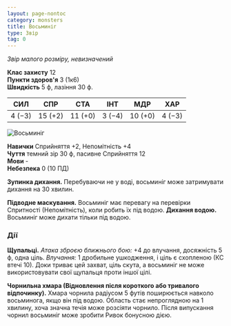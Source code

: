 ```yaml
---
layout: page-nontoc
category: monsters
title: Восьминіг
type: Звір
tag: 0
---
```


_Звір малого розміру, невизначений_

**Клас захисту** 12    
**Пункти здоров'я** 3 (1к6)    
**Швидкість** 5 ф, лазіння 30 ф.

| СИЛ    | СПР     | СТА     | ІНТ    | МДР     | ХАР    |
| ------ | ------- | ------- | ------ | ------- | ------ |
| 4 (−3) | 15 (+2) | 11 (+0) | 3 (−4) | 10 (+0) | 4 (−3) |

![Восьминіг](https://www.dndbeyond.com/avatars/thumbnails/9/921/1000/1000/636334602449110996.jpeg)

**Навички** Сприйняття +2, Непомітність +4    
**Чуття** темний зір 30 ф, пасивне Сприйняття 12    
**Мови** -    
**Небезпека** 0 (10 ПД)

**Зупинка дихання.** Перебуваючи не у воді, восьминіг може затримувати дихання на 30 хвилин.    

**Підводне маскування.** Восьминіг має перевагу на перевірки Спритності (Непомітність), коли робить їх під водою. **Дихання водою.** Восьминіг може дихати тільки під водою.

### Дії
**Щупальці.** _Атака зброєю ближнього бою:_ +4 до влучання, досяжність 5 ф, одна ціль. _Влучання:_ 1 дробильне ушкодження, і ціль є схопленою (КС втечі 10). Доки триває цей захват, ціль скута, а восьминіг не може використовувати свої щупальця проти іншої цілі.    

**Чорнильна хмара (Відновлення після короткого або тривалого відпочинку).** Хмара чорнила радіусом 5 футів поширюється навколо восьминога, якщо він під водою. Область стає непроглядною на 1 хвилину, хоча значна течія може розсіяти чорнило. Після випускання чорнил восьминіг може зробити Ривок бонусною дією. 
